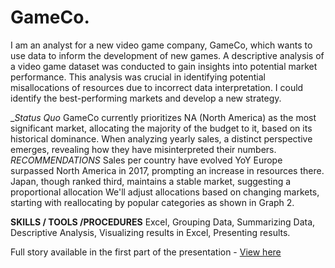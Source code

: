# GameCo.
I am an analyst for a new video game company, GameCo, which wants to use data to inform the development of new games.
A descriptive analysis of a video game dataset was conducted to gain insights into potential market performance. 
This analysis was crucial in identifying potential misallocations of resources due to incorrect data interpretation. 
I could identify the best-performing markets and develop a new strategy.

__Status Quo_
GameCo currently prioritizes NA (North America) as the most significant market, allocating the majority of the budget to it, based on its historical dominance.
When analyzing yearly sales, a distinct perspective emerges, revealing how they have misinterpreted their numbers.
_RECOMMENDATIONS_
Sales per country have evolved YoY Europe surpassed North America in 2017, prompting an increase in resources there. Japan, though ranked third, maintains a stable market, suggesting a proportional allocation
We'll adjust allocations based on changing markets, starting with reallocating by popular categories as shown in Graph 2.


**SKILLS / TOOLS /PROCEDURES**
Excel, 
Grouping Data, 
Summarizing Data, 
Descriptive Analysis, 
Visualizing results in Excel,
Presenting results.

Full story available in the first part of the presentation - [View here](https://www.canva.com/design/DAGEKhVo4Fg/Eoc2B0FigvOv2P95b7K6XA/view#4)
